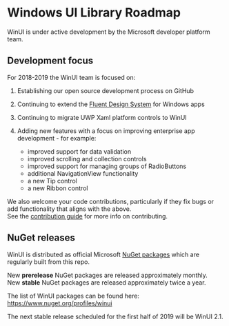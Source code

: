 # Windows UI Library Roadmap

WinUI is under active development by the Microsoft developer platform team.

## Development focus

For 2018-2019 the WinUI team is focused on:

1. Establishing our open source development process on GitHub

2. Continuing to extend the [Fluent Design System](https://www.microsoft.com/design/fluent) for Windows apps

3. Continuing to migrate UWP Xaml platform controls to WinUI

4. Adding new features with a focus on improving enterprise app development - for example:
    * improved support for data validation
    * improved scrolling and collection controls
    * improved support for managing groups of RadioButtons
    * additional NavigationView functionality
    * a new Tip control
    * a new Ribbon control

We also welcome your code contributions, particularly if they fix bugs or add functionality that aligns with the above.  
See the [contribution guide](../CONTRIBUTING.md) for more info on contributing.

## NuGet releases

WinUI is distributed as official Microsoft [NuGet packages](https://docs.microsoft.com/nuget/what-is-nuget) which are regularly built from this repo.

New **prerelease** NuGet packages are released approximately monthly.  
New **stable** NuGet packages are released approximately twice a year.

The list of WinUI packages can be found here:  
https://www.nuget.org/profiles/winui

The next stable release scheduled for the first half of 2019 will be WinUI 2.1.